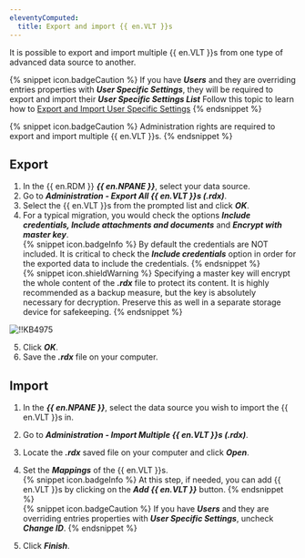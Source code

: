 ```yaml
---
eleventyComputed:
  title: Export and import {{ en.VLT }}s
---
```

It is possible to export and import multiple {{ en.VLT }}s from one type of advanced data source to another.

{% snippet icon.badgeCaution %}
If you have ***Users*** and they are overriding entries properties with ***User Specific Settings***, they will be required to export and import their ***User Specific Settings List*** Follow this topic to learn how to [Export and Import User Specific Settings](/kb/remote-desktop-manager/how-to-articles/export-import-user-specific-settings/)
{% endsnippet %}

{% snippet icon.badgeCaution %}
Administration rights are required to export and import multiple {{ en.VLT }}s.
{% endsnippet %}

## Export

1. In the {{ en.RDM }} ***{{ en.NPANE }}***, select your data source.
1. Go to ***Administration - Export All {{ en.VLT }}s (.rdx)***.
1. Select the {{ en.VLT }}s from the prompted list and click ***OK***.
1. For a typical migration, you would check the options ***Include credentials, Include attachments and documents*** and ***Encrypt with master key***.  
{% snippet icon.badgeInfo %}
By default the credentials are NOT included. It is critical to check the ***Include credentials*** option in order for the exported data to include the credentials.
{% endsnippet %}  
{% snippet icon.shieldWarning %}
Specifying a master key will encrypt the whole content of the ***.rdx*** file to protect its content. It is highly recommended as a backup measure, but the key is absolutely necessary for decryption. Preserve this as well in a separate storage device for safekeeping.
{% endsnippet %}  

![!!KB4975](https://webdevolutions.azureedge.net/docs/en/kb/KB4975.png)  

5. Click ***OK***.
1. Save the ***.rdx*** file on your computer.

## Import

1. In the ***{{ en.NPANE }}***, select the data source you wish to import the {{ en.VLT }}s in.
1. Go to ***Administration - Import Multiple {{ en.VLT }}s (.rdx)***.
1. Locate the ***.rdx*** saved file on your computer and click ***Open***.
1. Set the ***Mappings*** of the {{ en.VLT }}s.  
{% snippet icon.badgeInfo %}
At this step, if needed, you can add {{ en.VLT }}s by clicking on the ***Add {{ en.VLT }}*** button.
{% endsnippet %}  
{% snippet icon.badgeCaution %}
If you have ***Users*** and they are overriding entries properties with ***User Specific Settings***, uncheck ***Change ID***.
{% endsnippet %}  

5. Click ***Finish***.
